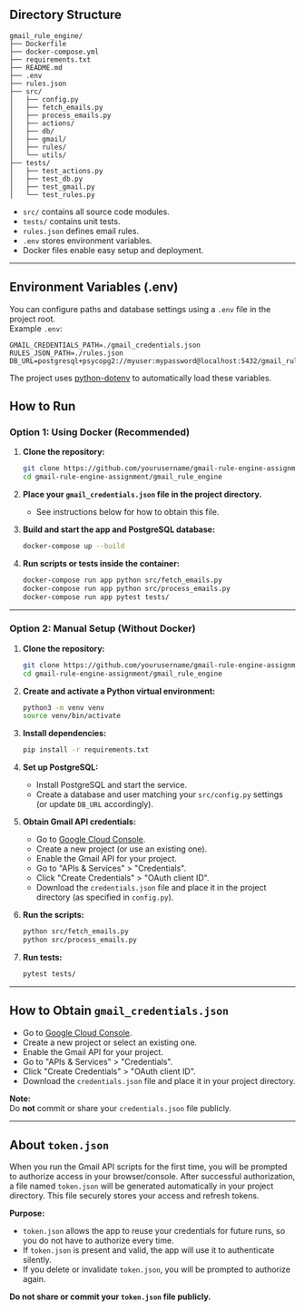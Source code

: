 
## Directory Structure

```
gmail_rule_engine/
├── Dockerfile
├── docker-compose.yml
├── requirements.txt
├── README.md
├── .env
├── rules.json
├── src/
│   ├── config.py
│   ├── fetch_emails.py
│   ├── process_emails.py
│   ├── actions/
│   ├── db/
│   ├── gmail/
│   ├── rules/
│   └── utils/
├── tests/
│   ├── test_actions.py
│   ├── test_db.py
│   ├── test_gmail.py
│   └── test_rules.py
```

- `src/` contains all source code modules.
- `tests/` contains unit tests.
- `rules.json` defines email rules.
- `.env` stores environment variables.
- Docker files enable easy setup and deployment.

---

## Environment Variables (.env)

You can configure paths and database settings using a `.env` file in the project root.  
Example `.env`:

```
GMAIL_CREDENTIALS_PATH=./gmail_credentials.json
RULES_JSON_PATH=./rules.json
DB_URL=postgresql+psycopg2://myuser:mypassword@localhost:5432/gmail_rule_engine
```

The project uses [python-dotenv](https://pypi.org/project/python-dotenv/) to automatically load these variables.


## How to Run

### Option 1: Using Docker (Recommended) 

1. **Clone the repository:**
   ```bash
   git clone https://github.com/yourusername/gmail-rule-engine-assignment.git
   cd gmail-rule-engine-assignment/gmail_rule_engine
   ```

2. **Place your `gmail_credentials.json` file in the project directory.**
   - See instructions below for how to obtain this file.

3. **Build and start the app and PostgreSQL database:**
   ```bash
   docker-compose up --build
   ```

4. **Run scripts or tests inside the container:**
   ```bash
   docker-compose run app python src/fetch_emails.py
   docker-compose run app python src/process_emails.py
   docker-compose run app pytest tests/
   ```

---

### Option 2: Manual Setup (Without Docker)

1. **Clone the repository:**
   ```bash
   git clone https://github.com/yourusername/gmail-rule-engine-assignment.git
   cd gmail-rule-engine-assignment/gmail_rule_engine
   ```

2. **Create and activate a Python virtual environment:**
   ```bash
   python3 -m venv venv
   source venv/bin/activate
   ```

3. **Install dependencies:**
   ```bash
   pip install -r requirements.txt
   ```

4. **Set up PostgreSQL:**
   - Install PostgreSQL and start the service.
   - Create a database and user matching your `src/config.py` settings (or update `DB_URL` accordingly).

5. **Obtain Gmail API credentials:**
   - Go to [Google Cloud Console](https://console.cloud.google.com/).
   - Create a new project (or use an existing one).
   - Enable the Gmail API for your project.
   - Go to "APIs & Services" > "Credentials".
   - Click "Create Credentials" > "OAuth client ID".
   - Download the `credentials.json` file and place it in the project directory (as specified in `config.py`).

6. **Run the scripts:**
   ```bash
   python src/fetch_emails.py
   python src/process_emails.py
   ```

7. **Run tests:**
   ```bash
   pytest tests/
   ```

---


## How to Obtain `gmail_credentials.json`

- Go to [Google Cloud Console](https://console.cloud.google.com/).
- Create a new project or select an existing one.
- Enable the Gmail API for your project.
- Go to "APIs & Services" > "Credentials".
- Click "Create Credentials" > "OAuth client ID".
- Download the `credentials.json` file and place it in your project directory.

**Note:**  
Do **not** commit or share your `credentials.json` file publicly.

---

## About `token.json`

When you run the Gmail API scripts for the first time, you will be prompted to authorize access in your browser/console. After successful authorization, a file named `token.json` will be generated automatically in your project directory. This file securely stores your access and refresh tokens.

**Purpose:**
- `token.json` allows the app to reuse your credentials for future runs, so you do not have to authorize every time.
- If `token.json` is present and valid, the app will use it to authenticate silently.
- If you delete or invalidate `token.json`, you will be prompted to authorize again.

**Do not share or commit your `token.json` file publicly.**
